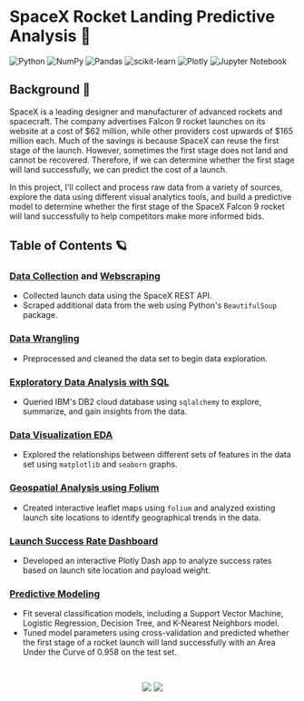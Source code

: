 # SpaceX Rocket Landing Predictive Analysis :rocket:
![Python](https://img.shields.io/badge/Python-3670A0?&logo=python&logoColor=ffffff) ![NumPy](https://img.shields.io/badge/NumPy-%23013243.svg?&logo=numpy&logoColor=white) ![Pandas](https://img.shields.io/badge/pandas-%23130754.svg?logo=pandas&logoColor=white) ![scikit-learn](https://img.shields.io/badge/scikit--learn-%23F89939.svg?&logo=scikit-learn&logoColor=white) ![Plotly](https://img.shields.io/badge/Plotly-%233F4F75.svg?&logo=plotly&logoColor=white) ![Jupyter Notebook](https://img.shields.io/badge/Jupyter-%23F37725.svg?&logo=jupyter&logoColor=white)

## Background 🌠
SpaceX is a leading designer and manufacturer of advanced rockets and spacecraft. The company advertises Falcon 9 rocket launches on its website at a cost of $62 million, while other providers cost upwards of $165 million each. Much of the savings is because SpaceX can reuse the first stage of the launch. However, sometimes the first stage does not land and cannot be recovered. Therefore, if we can determine whether the first stage will land successfully, we can predict the cost of a launch.

In this project, I'll collect and process raw data from a variety of sources, explore the data using different visual analytics tools, and build a predictive model to determine whether the first stage of the SpaceX Falcon 9 rocket will land successfully to help competitors make more informed bids.


## Table of Contents :ringed_planet:
### [Data Collection](https://github.com/kellibelcher/IBM-Data-Science-Capstone/blob/master/Week%201%20Lab:%20Spacex%20Data%20Collection.ipynb) and [Webscraping](https://github.com/kellibelcher/IBM-Data-Science-Capstone-2/blob/master/Week%201%20Lab:%20Webscraping.ipynb)
- Collected launch data using the SpaceX REST API.
- Scraped additional data from the web using Python's `BeautifulSoup` package.

### [Data Wrangling](https://github.com/kellibelcher/IBM-Data-Science-Capstone/blob/master/Lab%202:%20Data%20Wrangling.ipynb) 
- Preprocessed and cleaned the data set to begin data exploration.

### [Exploratory Data Analysis with SQL](https://github.com/kellibelcher/IBM-Data-Science-Capstone/blob/master/Lab%203:%20SQL%20EDA.ipynb) 
- Queried IBM's DB2 cloud database using `sqlalchemy` to explore, summarize, and gain insights from the data.

### [Data Visualization EDA](https://github.com/kellibelcher/IBM-Data-Science-Capstone/blob/master/Lab%204:%20EDA%20Data%20viz.ipynb) 
- Explored the relationships between different sets of features in the data set using `matplotlib` and `seaborn` graphs.

### [Geospatial Analysis using Folium](https://github.com/kellibelcher/IBM-Data-Science-Capstone/blob/master/Lab%205:%20Mapping%20launch%20site%20locations.ipynb) 
- Created interactive leaflet maps using `folium` and analyzed existing launch site locations to identify geographical trends in the data.

### [Launch Success Rate Dashboard](http://spacexdashappkellibelcher.pythonanywhere.com/) 
- Developed an interactive Plotly Dash app to analyze success rates based on launch site location and payload weight.

### [Predictive Modeling](https://www.kaggle.com/kellibelcher/spacex-rocket-landing-predictive-analysis) 
- Fit several classification models, including a Support Vector Machine, Logistic Regression, Decision Tree, and K-Nearest Neighbors model.
- Tuned model parameters using cross-validation and predicted whether the first stage of a rocket launch will land successfully with an Area Under the Curve of 0.958 on the test set.

</br>

<p align="center">
  <img src="https://cf-courses-data.s3.us.cloud-object-storage.appdomain.cloud/IBMDeveloperSkillsNetwork-DS0701EN-SkillsNetwork/api/Images/landing_1.gif" />
  <img src="https://media.designrush.com/inspiration_images/134929/conversions/_1512513081_152_ibm-mobile.jpg"/>
</p>


